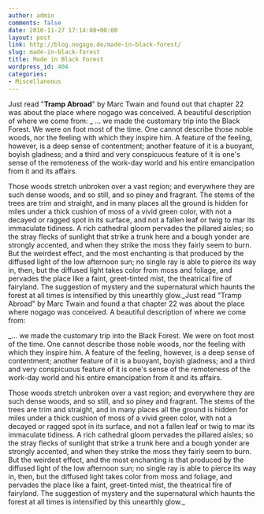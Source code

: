 ```yaml
---
author: admin
comments: false
date: 2010-11-27 17:14:08+00:00
layout: post
link: http://blog.nogago.de/made-in-black-forest/
slug: made-in-black-forest
title: Made in Black Forest
wordpress_id: 404
categories:
- Miscellaneous
---
```


Just read "**Tramp Abroad**" by Marc Twain and found out that chapter 22 was about the place where nogago was conceived. A beautiful description of where we come from:
_
... we made the customary trip into the Black Forest. We were on foot most of the time. One cannot describe those noble woods, nor the feeling with which they inspire him. A feature of the feeling, however, is a deep sense of contentment; another feature of it is a buoyant, boyish gladness; and a third and very conspicuous feature of it is one's sense of the remoteness of the work-day world and his entire emancipation from it and its affairs.

Those woods stretch unbroken over a vast region; and everywhere they are such dense woods, and so still, and so piney and fragrant. The stems of the trees are trim and straight, and in many places all the ground is hidden for miles under a thick cushion of moss of a vivid green color, with not a decayed or ragged spot in its surface, and not a fallen leaf or twig to mar its immaculate tidiness. A rich cathedral gloom pervades the pillared aisles; so the stray flecks of sunlight that strike a trunk here and a bough yonder are strongly accented, and when they strike the moss they fairly seem to burn. But the weirdest effect, and the most enchanting is that produced by the diffused light of the low afternoon sun; no single ray is able to pierce its way in, then, but the diffused light takes color from moss and foliage, and pervades the place like a faint, greet-tinted mist, the theatrical fire of fairyland. The suggestion of mystery and the supernatural which haunts the forest at all times is intensified by this unearthly glow._Just read "Tramp Abroad" by Marc Twain and found a that chapter 22 was about the place where nogago was conceived. A beautiful description of where we come from:

_... we made the customary trip into the Black Forest. We were on foot most of the time. One cannot describe those noble woods, nor the feeling with which they inspire him. A feature of the feeling, however, is a deep sense of contentment; another feature of it is a buoyant, boyish gladness; and a third and very conspicuous feature of it is one's sense of the remoteness of the work-day world and his entire emancipation from it and its affairs.

Those woods stretch unbroken over a vast region; and everywhere they are such dense woods, and so still, and so piney and fragrant. The stems of the trees are trim and straight, and in many places all the ground is hidden for miles under a thick cushion of moss of a vivid green color, with not a decayed or ragged spot in its surface, and not a fallen leaf or twig to mar its immaculate tidiness. A rich cathedral gloom pervades the pillared aisles; so the stray flecks of sunlight that strike a trunk here and a bough yonder are strongly accented, and when they strike the moss they fairly seem to burn. But the weirdest effect, and the most enchanting is that produced by the diffused light of the low afternoon sun; no single ray is able to pierce its way in, then, but the diffused light takes color from moss and foliage, and pervades the place like a faint, greet-tinted mist, the theatrical fire of fairyland. The suggestion of mystery and the supernatural which haunts the forest at all times is intensified by this unearthly glow._
